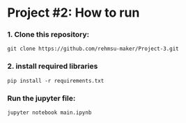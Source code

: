 # Project #2: How to run
 
### 1. Clone this repository:
```
git clone https://github.com/rehmsu-maker/Project-3.git
```
### 2. install required libraries
```
pip install -r requirements.txt
```
### Run the jupyter file:
```
jupyter notebook main.ipynb
```
